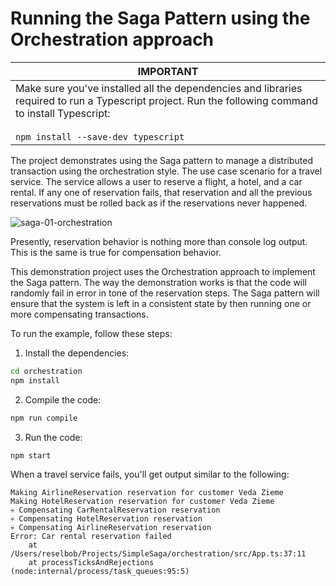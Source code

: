 # Running the Saga Pattern using the Orchestration approach

|IMPORTANT|
|---------|
|Make sure you've installed all the dependencies and libraries required to run a Typescript project. Run the following command to install Typescript:<br><br>`npm install --save-dev typescript`|

The project demonstrates using the Saga pattern to manage a distributed transaction using the orchestration style. The use case scenario for a travel service. The service allows a user to reserve a flight, a hotel, and a car rental. If any one of reservation fails, that reservation and all the previous reservations must be rolled back as if the reservations never happened.

![saga-01-orchestration](https://github.com/reselbob/SimpleSaga/assets/1110569/09a3aece-a140-4ce7-9efe-97c9c0cf2e4a)


Presently, reservation behavior is nothing more than console log output. This is the same is true for compensation behavior.

This demonstration project uses the Orchestration approach to implement the Saga pattern. The way the demonstration works is that the code will randomly fail in error in tone of the reservation steps. The Saga pattern will ensure that the system is left in a consistent state by then running one or more compensating transactions.

To run the example, follow these steps:

1. Install the dependencies:

```bash
cd orchestration
npm install
```

2. Compile the code:

```bash
npm run compile
```

3. Run the code:

```bash
npm start
```

When a travel service fails, you'll get output similar to the following:

```test
Making AirlineReservation reservation for customer Veda Zieme
Making HotelReservation reservation for customer Veda Zieme
💀 Compensating CarRentalReservation reservation
💀 Compensating HotelReservation reservation
💀 Compensating AirlineReservation reservation
Error: Car rental reservation failed
    at /Users/reselbob/Projects/SimpleSaga/orchestration/src/App.ts:37:11
    at processTicksAndRejections (node:internal/process/task_queues:95:5)

```
